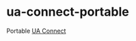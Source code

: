 ua-connect-portable
===================
Portable [UA Connect](https://www.uaudio.com/downloads/ua-connect/)
